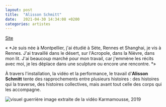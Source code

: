 ```yaml
---
layout: post
title:  "Alisson Schmitt"
date:   2021-04-30 14:34:08 +0200
categories: artistes
---
```

[Site](https://www.alisson-schmitt.com/)

« *Je suis née à Montpellier, j'ai étudié à Sète, Rennes et Shanghai, je vis à Rennes. J'ai travaillé dans le désert, sur l'Acropole, dans la Nièvre, dans mon lit. J'ai beaucoup marché pour mon travail, car j'emmène les récits avec moi, je les déplace dans une sculpture ou encore une rencontre. *»

À travers l'installation, la vidéo et la performance, le travail d'**Alisson Schmitt** tente des rapprochements entre plusieurs histoires : des histoires qui la traverse, des histoires collectives, mais avant tout celle des corps qui les accompagne.  


![visuel guerrière](https://user-images.githubusercontent.com/75531856/119822872-70e0a400-bef4-11eb-8f6c-c8e4a7825bee.jpg)
image extraite de la vidéo Karmamousse, 2019
